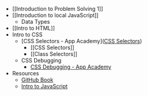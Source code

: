 - [[Introduction to Problem Solving 1]]
- [[Introduction to local JavaScript]]
	- Data Types
- [[Intro to HTML]]
- Intro to CSS
	- [CSS Selectors - App Academy]([CSS Selectors](https://my.appacademy.io/lessons/basic-styling/165f9555/practices/css-selectors/9c0a2ca0))
		- [[CSS Selectors]]
		- [[Class Selectors]]
	- CSS Debugging
		- [CSS Debugging - App Academy](https://my.appacademy.io/lessons/debugging-and-refactoring-css/137983bd/practices/debugging-css/810bee76)
- Resources
	- [GitHub Book](https://launchschool.com/books/git/read/introduction)
	- [Intro to JavaScript](https://launchschool.com/books/javascript/read/introduction)